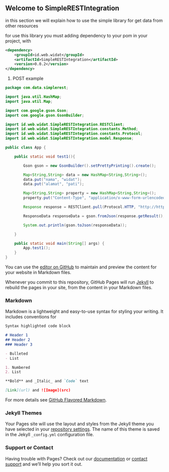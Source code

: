 ## Welcome to SimpleRESTIntegration 

in this section we will explain how to use the simple library for get data from other resources

for use this library you must adding dependency to your pom in your project, with

```xml
<dependency>
    <groupId>id.web.widat</groupId>
    <artifactId>SimpleRESTIntegration</artifactId>
    <version>0.0.2</version>
</dependency>
```

1. POST example

```java
package com.data.simplerest;

import java.util.HashMap;
import java.util.Map;

import com.google.gson.Gson;
import com.google.gson.GsonBuilder;

import id.web.widat.SimpleRESTIntegration.RESTClient;
import id.web.widat.SimpleRESTIntegration.constants.Method;
import id.web.widat.SimpleRESTIntegration.constants.Protocol;
import id.web.widat.SimpleRESTIntegration.model.Response;

public class App {

	public static void test1(){

		Gson gson = new GsonBuilder().setPrettyPrinting().create();

		Map<String,String> data = new HashMap<String,String>();
		data.put("nama", "widat");
		data.put("alamat", "pati");

		Map<String,String> property = new HashMap<String,String>();
		property.put("Content-Type", "application/x-www-form-urlencoded");

		Response response = RESTClient.pull(Protocol.HTTP, "http://httpbin.org/post", data, Method.POST, property);

		ResponseData responseData = gson.fromJson(response.getResult(), ResponseData.class);

		System.out.println(gson.toJson(responseData));

	}

	public static void main(String[] args) {
		App.test1();
	}
}
```

You can use the [editor on GitHub](https://github.com/wid4t/SimpleRESTIntegration/edit/master/README.md) to maintain and preview the content for your website in Markdown files.

Whenever you commit to this repository, GitHub Pages will run [Jekyll](https://jekyllrb.com/) to rebuild the pages in your site, from the content in your Markdown files.

### Markdown

Markdown is a lightweight and easy-to-use syntax for styling your writing. It includes conventions for

```markdown
Syntax highlighted code block

# Header 1
## Header 2
### Header 3

- Bulleted
- List

1. Numbered
2. List

**Bold** and _Italic_ and `Code` text

[Link](url) and ![Image](src)
```

For more details see [GitHub Flavored Markdown](https://guides.github.com/features/mastering-markdown/).

### Jekyll Themes

Your Pages site will use the layout and styles from the Jekyll theme you have selected in your [repository settings](https://github.com/wid4t/SimpleRESTIntegration/settings). The name of this theme is saved in the Jekyll `_config.yml` configuration file.

### Support or Contact

Having trouble with Pages? Check out our [documentation](https://help.github.com/categories/github-pages-basics/) or [contact support](https://github.com/contact) and we’ll help you sort it out.
